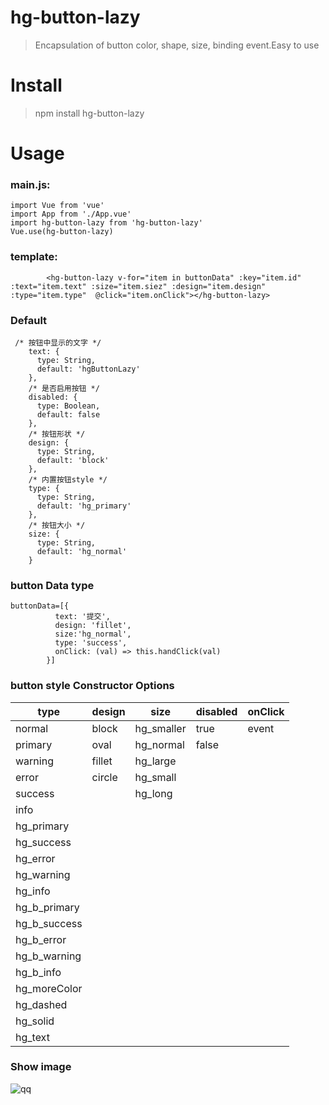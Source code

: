 # hg-button-lazy
> Encapsulation of button color, shape, size, binding event.Easy to use

# Install
> npm install hg-button-lazy

# Usage
### main.js:
    import Vue from 'vue'
    import App from './App.vue'
    import hg-button-lazy from 'hg-button-lazy'
    Vue.use(hg-button-lazy)
### template:
            <hg-button-lazy v-for="item in buttonData" :key="item.id" :text="item.text" :size="item.siez" :design="item.design"  :type="item.type"  @click="item.onClick"></hg-button-lazy>
### Default
     /* 按钮中显示的文字 */
        text: {
          type: String,
          default: 'hgButtonLazy'
        },
        /* 是否启用按钮 */
        disabled: {
          type: Boolean,
          default: false
        },
        /* 按钮形状 */
        design: {
          type: String,
          default: 'block'
        },
        /* 内置按钮style */
        type: {
          type: String,
          default: 'hg_primary'
        },
        /* 按钮大小 */
        size: {
          type: String,
          default: 'hg_normal'
        }

### button Data type
    buttonData=[{
              text: '提交',
              design: 'fillet',
              size:'hg_normal',
              type: 'success',
              onClick: (val) => this.handClick(val)
            }]
 
 ### button style Constructor Options
 
 type| design  | size | disabled | onClick
 -----| ----- | ------ | --------- | ---------
 normal   | block  | hg_smaller | true | event
 primary  | oval   | hg_normal  | false  
 warning  | fillet | hg_large   |   
 error    | circle | hg_small   | 
 success  |        | hg_long    | 
 info     |        | 
 hg_primary|  
 hg_success|  
 hg_error  |  
 hg_warning|  
 hg_info   |  
 hg_b_primary |  
 hg_b_success |  
 hg_b_error   |  
 hg_b_warning |  
 hg_b_info    |  
 hg_moreColor |  
 hg_dashed    |   
 hg_solid     |   
 hg_text      | 

### Show image 
![qq](http://m.qpic.cn/psc?/V50M3WYz0pWdNd390OyF1NYgVs1kyah5/45NBuzDIW489QBoVep5mcSDHyRTsdQeCzJnpR5Cf.zU9xsM7WKgB3GlQO4tq9Isweh8KhtcOe6ZRBd4x49LC4JfrXQdshZWuZDSSat1qKMI!/b&bo=cQL2AgAAAAADF7U!&rf=viewer_4
 "button show image")  
